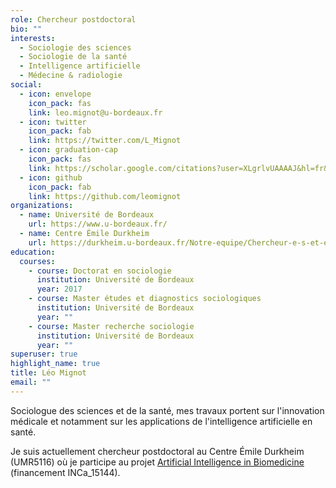 ```yaml
---
role: Chercheur postdoctoral
bio: ""
interests:
  - Sociologie des sciences
  - Sociologie de la santé
  - Intelligence artificielle
  - Médecine & radiologie
social:
  - icon: envelope
    icon_pack: fas
    link: leo.mignot@u-bordeaux.fr
  - icon: twitter
    icon_pack: fab
    link: https://twitter.com/L_Mignot
  - icon: graduation-cap
    icon_pack: fas
    link: https://scholar.google.com/citations?user=XLgrlvUAAAAJ&hl=fr&oi=ao
  - icon: github
    icon_pack: fab
    link: https://github.com/leomignot
organizations:
  - name: Université de Bordeaux
    url: https://www.u-bordeaux.fr/
  - name: Centre Émile Durkheim
    url: https://durkheim.u-bordeaux.fr/Notre-equipe/Chercheur-e-s-et-enseignant-e-s-chercheur-e-s-associe-e-s/CV/Leo-Mignot
education:
  courses:
    - course: Doctorat en sociologie
      institution: Université de Bordeaux
      year: 2017
    - course: Master études et diagnostics sociologiques
      institution: Université de Bordeaux
      year: ""
    - course: Master recherche sociologie
      institution: Université de Bordeaux
      year: ""
superuser: true
highlight_name: true
title: Léo Mignot
email: ""
---
```

Sociologue des sciences et de la santé, mes travaux portent sur l'innovation médicale et notamment sur les applications de l'intelligence artificielle en santé.

Je suis actuellement chercheur postdoctoral au Centre Émile Durkheim (UMR5116) où je participe au projet [Artificial Intelligence in Biomedicine](https://durkheim.u-bordeaux.fr/Organisation-de-la-recherche/Sciences-ENvironnement-Sante-SENS/Projets-finances/The-Rise-of-Artificial-Intelligence-in-Biomedicine) (financement INCa_15144).